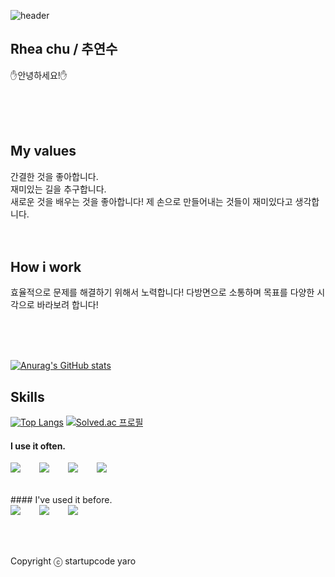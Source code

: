 ![header](https://capsule-render.vercel.app/api?type=Rounded&color=timeAuto&height=100&section=header&text=Hello!&fontSize=50&fontColor=#FFFFFF)
## Rhea chu / 추연수

:raised_hand:안녕하세요!:raised_hand:

<br />
<br />
<br />

## My values

간결한 것을 좋아합니다. <br/>
재미있는 길을 추구합니다. <br/>
새로운 것을 배우는 것을 좋아합니다! 제 손으로 만들어내는 것들이 재미있다고 생각합니다. <br/>
<br />
<br />

## How i work

효율적으로 문제를 해결하기 위해서 노력합니다!
다방면으로 소통하며 목표를 다양한 시각으로 바라보려 합니다!

<br />
<br />
<br />

[![Anurag's GitHub stats](https://github-readme-stats.vercel.app/api?username=dev-Rhea)](https://github.com/anuraghazra/github-readme-stats&show_icons=true&theme=discord_old_blurple)

## Skills

[![Top Langs](https://github-readme-stats.vercel.app/api/top-langs/?username=dev-rhea)](https://github.com/anuraghazra/github-readme-stats)         [![Solved.ac 프로필](http://mazassumnida.wtf/api/generate_badge?boj=dev_reah)](https://solved.ac/dev_reah)

#### I use it often.

<div style="display:flex;gap:30px;flex-wrap:wrap;">
   <img src="https://img.shields.io/badge/Java-007396?style=for-the-badge&logo=Java&logoColor=white">
   <img src="https://img.shields.io/badge/JavaScript-F7DF1E?style=for-the-badge&logo=JavaScript&logoColor=white">
   <img src="https://img.shields.io/badge/HTML5-E34F26?style=for-the-badge&logo=HTML5&logoColor=white">
   <img src="https://img.shields.io/badge/CSS3-1572B6?style=for-the-badge&logo=CSS3&logoColor=white">
<br />
<br />
<br />
</div>
#### I've used it before.
<div style="display:flex;gap:30px;flex-wrap:wrap;">
<img src="https://img.shields.io/badge/MySQL-4479A1?style=for-the-badge&logo=MySQL&logoColor=white">
<img src="https://img.shields.io/badge/C++-00599C?style=flat-square&logo=C%2B%2B&logoColor=white"/>
<img src="https://img.shields.io/badge/Python-3776AB?style=flat-square&logo=Python&logoColor=white"/>
</div>
<br />
<br />
<br />

Copyright ⓒ startupcode yaro
